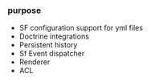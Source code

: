### purpose
- SF configuration support for yml files
- Doctrine integrations
- Persistent history
- Sf Event dispatcher
- Renderer
- ACL

